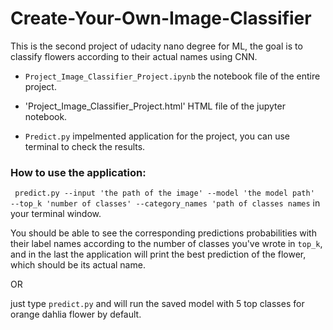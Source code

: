 # Create-Your-Own-Image-Classifier

This is the second project of udacity nano degree for ML, the goal is to classify flowers according to their actual names using CNN. 

* `Project_Image_Classifier_Project.ipynb` the notebook file of the entire project.
* 'Project_Image_Classifier_Project.html' HTML file of the jupyter notebook.

* `Predict.py` impelmented application for the project, you can use terminal to check the results.


### How to use the application:

` predict.py --input 'the path of the image' --model 'the model path'  --top_k 'number of classes' --category_names 'path of classes names`
in your terminal window. 

You should be able to see the corresponding predictions probabilities with their label names according to the number of classes you've wrote in `top_k`, and in the last the application will print the best prediction of the flower, which should be its actual name. 

OR 

just type `predict.py` and  will run the saved model with 5 top classes for orange dahlia flower by default. 
